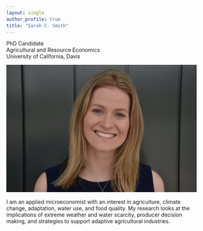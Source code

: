 ```yaml
---
layout: single
author_profile: true
title: "Sarah C. Smith"
---
```


PhD Candidate  
Agricultural and Resource Economics  
University of California, Davis

![Headshot](/assets/Headshot.jpg)

I am an applied microeconomist with an interest in agriculture, climate change, adaptation, water use, and food quality.
My research looks at the implications of extreme weather and water scarcity, producer decision making, and strategies to support adaptive agricultural industries.
